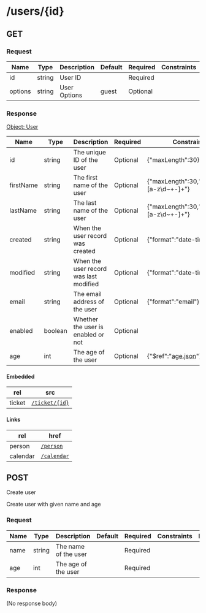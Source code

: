 # /users/{id}

## GET


### Request
| Name  | Type  | Description | Default | Required | Constraints | Example |
|-------|-------|-------------|---------|----------|-------------|---------| 
| id | string | User ID |  | Required |  |  
| options | string | User Options | guest | Optional |  |  


### Response
[Object: User](schema/user.json)

| Name  | Type  | Description | Required | Constraint | Example |
|-------|-------|-------------|----------|------------|---------| 
| id | string | The unique ID of the user | Optional | {"maxLength":30} |  |
| firstName | string | The first name of the user | Optional | {"maxLength":30,"pattern":"[a-z\\d~+-]+"} |  |
| lastName | string | The last name of the user | Optional | {"maxLength":30,"pattern":"[a-z\\d~+-]+"} |  |
| created | string | When the user record was created | Optional | {"format":"date-time"} | 2018-01-01T12:00:00Z |
| modified | string | When the user record was last modified | Optional | {"format":"date-time"} | 2018-01-01T12:00:00Z |
| email | string | The email address of the user | Optional | {"format":"email"} |  |
| enabled | boolean | Whether the user is enabled or not | Optional |  |  |
| age | int | The age of the user | Optional | {"$ref":"[age.json](schema\/age.json)"} | 29 |

#### Embedded

| rel | src |
|-----|-----|
| ticket | [<code>/ticket/{id}</code>](ticket/.md) |

#### Links

| rel | href |
|-----|-----|
| person | [<code>/person</code>](person.md) |
| calendar | [<code>/calendar</code>](calendar.md) |
## POST
Create user

Create user with given name and age



### Request
| Name  | Type  | Description | Default | Required | Constraints | Example |
|-------|-------|-------------|---------|----------|-------------|---------| 
| name | string | The name of the user |  | Required |  |  
| age | int | The age of the user |  | Required |  |  


### Response
(No response body)